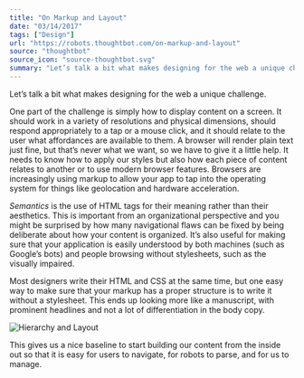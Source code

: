 ```yaml
---
title: "On Markup and Layout"
date: "03/14/2017"
tags: ["Design"]
url: "https://robots.thoughtbot.com/on-markup-and-layout"
source: "thoughtbot"
source_icon: "source-thoughtbot.svg"
summary: "Let’s talk a bit what makes designing for the web a unique challenge."
---
```


Let’s talk a bit what makes designing for the web a unique challenge.

One part of the challenge is simply how to display content on a screen. It should work in a variety of resolutions and physical dimensions, should respond appropriately to a tap or a mouse click, and it should relate to the user what affordances are available to them. A browser will render plain text just fine, but that’s never what we want, so we have to give it a little help. It needs to know how to apply our styles but also how each piece of content relates to another or to use modern browser features. Browsers are increasingly using markup to allow your app to tap into the operating system for things like geolocation and hardware acceleration.

_Semantics_ is the use of HTML tags for their meaning rather than their aesthetics. This is important from an organizational perspective and you might be surprised by how many navigational flaws can be fixed by being deliberate about how your content is organized. It’s also useful for making sure that your application is easily understood by both machines (such as Google’s bots) and people browsing without stylesheets, such as the visually impaired.

Most designers write their HTML and CSS at the same time, but one easy way to make sure that your markup has a proper structure is to write it without a stylesheet. This ends up looking more like a manuscript, with prominent headlines and not a lot of differentiation in the body copy.

![](https://images.thoughtbot.com/cp-design-for-the-web/Z9ceWhcOQxauO5ync0CB_layout-pieces.png "Hierarchy and Layout")

This gives us a nice baseline to start building our content from the inside out so that it is easy for users to navigate, for robots to parse, and for us to manage.
